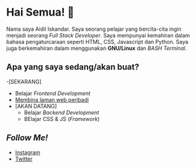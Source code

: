 # Hai Semua! 👋

Nama saya Aidil Iskandar. Saya seorang pelajar yang bercita-cita ingin menjadi seorang *Full Stack Developer*. Saya mempunyai kemahiran dalam bahasa pengaturcaraan seperti HTML, CSS, Javascript dan Python. Saya juga berkemahiran dalam menggunakan **GNU/Linux** dan *BASH Terminal*.



## Apa yang saya sedang/akan buat?
-[SEKARANG]
  - Belajar *Frontend Development*
  - [Membina laman web peribadi](https://aidil-sekandar.github.io "Aidil Iskandar")
- [AKAN DATANG]
  - Belajar *Backend Development*
  - BElajar CSS & JS (*Framework*)

## *Follow Me!*
- [Instagram](https://instagram.com/aidil_sekandar/)
- [Twitter](https://twitter.com/4idil_sekandar/)
